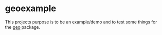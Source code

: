 # geoexample

This projects purpose is to be an example/demo and to test some things for the [geo](https://github.com/Bredgren/geo) package.

